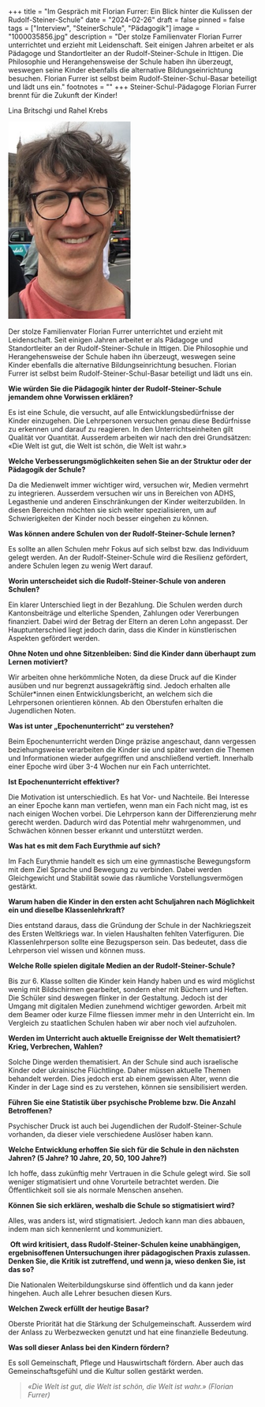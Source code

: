 +++
title = "Im Gespräch mit Florian Furrer: Ein Blick hinter die Kulissen der Rudolf-Steiner-Schule"
date = "2024-02-26"
draft = false
pinned = false
tags = ["Interview", "SteinerSchule", "Pädagogik"]
image = "1000035856.jpg"
description = "Der stolze Familienvater Florian Furrer unterrichtet und erzieht mit Leidenschaft. Seit einigen Jahren arbeitet er als Pädagoge und Standortleiter an der Rudolf-Steiner-Schule in Ittigen. Die Philosophie und Herangehensweise der Schule haben ihn überzeugt, weswegen seine Kinder ebenfalls die alternative Bildungseinrichtung besuchen. Florian Furrer ist selbst beim Rudolf-Steiner-Schul-Basar beteiligt und lädt uns ein."
footnotes = ""
+++
Steiner-Schul-Pädagoge Florian Furrer brennt für die Zukunft der Kinder! 

Lina Britschgi und Rahel Krebs 

![Ein Steiner-Schul-Pädagoge in den Sommerferien! Florian Furrer im West End, London (04.07.2023)](1000035856.jpg)

Der stolze Familienvater Florian Furrer unterrichtet und erzieht mit Leidenschaft. Seit einigen Jahren arbeitet er als Pädagoge und Standortleiter an der Rudolf-Steiner-Schule in Ittigen. Die Philosophie und Herangehensweise der Schule haben ihn überzeugt, weswegen seine Kinder ebenfalls die alternative Bildungseinrichtung besuchen. Florian Furrer ist selbst beim Rudolf-Steiner-Schul-Basar beteiligt und lädt uns ein.

**Wie würden Sie die Pädagogik hinter der Rudolf-Steiner-Schule jemandem ohne Vorwissen erklären?**

Es ist eine Schule, die versucht, auf alle Entwicklungsbedürfnisse der Kinder einzugehen. Die Lehrpersonen versuchen genau diese Bedürfnisse zu erkennen und darauf zu reagieren. In den Unterrichtseinheiten gilt Qualität vor Quantität. Ausserdem arbeiten wir nach den drei Grundsätzen: «Die Welt ist gut, die Welt ist schön, die Welt ist wahr.» 

**Welche Verbesserungsmöglichkeiten sehen Sie an der Struktur oder der Pädagogik der Schule?** 

Da die Medienwelt immer wichtiger wird, versuchen wir, Medien vermehrt zu integrieren. Ausserdem versuchen wir uns in Bereichen von ADHS, Legasthenie und anderen Einschränkungen der Kinder weiterzubilden. In diesen Bereichen möchten sie sich weiter spezialisieren, um auf Schwierigkeiten der Kinder noch besser eingehen zu können. 

**Was können andere Schulen von der Rudolf-Steiner-Schule lernen?** 

Es sollte an allen Schulen mehr Fokus auf sich selbst bzw. das Individuum gelegt werden. An der Rudolf-Steiner-Schule wird die Resilienz gefördert, andere Schulen legen zu wenig Wert darauf. 

**Worin unterscheidet sich die Rudolf-Steiner-Schule von anderen Schulen?**

Ein klarer Unterschied liegt in der Bezahlung. Die Schulen werden durch Kantonsbeiträge und elterliche Spenden, Zahlungen oder Vererbungen finanziert. Dabei wird der Betrag der Eltern an deren Lohn angepasst. Der Hauptunterschied liegt jedoch darin, dass die Kinder in künstlerischen Aspekten gefördert werden. 

**Ohne Noten und ohne Sitzenbleiben: Sind die Kinder dann überhaupt zum Lernen motiviert?**

Wir arbeiten ohne herkömmliche Noten, da diese Druck auf die Kinder ausüben und nur begrenzt aussagekräftig sind. Jedoch erhalten alle Schüler*innen einen Entwicklungsbericht, an welchem sich die Lehrpersonen orientieren können. Ab den Oberstufen erhalten die Jugendlichen Noten. 

**Was ist unter „Epochenunterricht“ zu verstehen?**

Beim Epochenunterricht werden Dinge präzise angeschaut, dann vergessen beziehungsweise verarbeiten die Kinder sie und später werden die Themen und Informationen wieder aufgegriffen und anschließend vertieft. Innerhalb einer Epoche wird über 3-4 Wochen nur ein Fach unterrichtet. 

**Ist Epochenunterricht effektiver?**

Die Motivation ist unterschiedlich. Es hat Vor- und Nachteile. Bei Interesse an einer Epoche kann man vertiefen, wenn man ein Fach nicht mag, ist es nach einigen Wochen vorbei. Die Lehrperson kann der Differenzierung mehr gerecht werden. Dadurch wird das Potential mehr wahrgenommen, und Schwächen können besser erkannt und unterstützt werden. 

**Was hat es mit dem Fach Eurythmie auf sich?**

Im Fach Eurythmie handelt es sich um eine gymnastische Bewegungsform mit dem Ziel Sprache und Bewegung zu verbinden. Dabei werden Gleichgewicht und Stabilität sowie das räumliche Vorstellungsvermögen gestärkt. 

**Warum haben die Kinder in den ersten acht Schuljahren nach Möglichkeit ein und dieselbe Klassenlehrkraft?**

Dies entstand daraus, dass die Gründung der Schule in der Nachkriegszeit des Ersten Weltkriegs war. In vielen Haushalten fehlten Vaterfiguren. Die Klassenlehrperson sollte eine Bezugsperson sein. Das bedeutet, dass die Lehrperson viel wissen und können muss. 

**Welche Rolle spielen digitale Medien an der Rudolf-Steiner-Schule?**

Bis zur 6. Klasse sollten die Kinder kein Handy haben und es wird möglichst wenig mit Bildschirmen gearbeitet, sondern eher mit Büchern und Heften. Die Schüler sind deswegen flinker in der Gestaltung. Jedoch ist der Umgang mit digitalen Medien zunehmend wichtiger geworden. Arbeit mit dem Beamer oder kurze Filme fliessen immer mehr in den Unterricht ein. Im Vergleich zu staatlichen Schulen haben wir aber noch viel aufzuholen. 

**Werden im Unterricht auch aktuelle Ereignisse der Welt thematisiert? Krieg, Verbrechen, Wahlen?**

Solche Dinge werden thematisiert. An der Schule sind auch israelische Kinder oder ukrainische Flüchtlinge. Daher müssen aktuelle Themen behandelt werden. Dies jedoch erst ab einem gewissen Alter, wenn die Kinder in der Lage sind es zu verstehen, können sie sensibilisiert werden. 

**Führen Sie eine Statistik über psychische Probleme bzw. Die Anzahl Betroffenen?**

Psychischer Druck ist auch bei Jugendlichen der Rudolf-Steiner-Schule vorhanden, da dieser viele verschiedene Auslöser haben kann. 

**Welche Entwicklung erhoffen Sie sich für die Schule in den nächsten Jahren? (5 Jahre? 10 Jahre, 20, 50, 100 Jahre?)**

Ich hoffe, dass zukünftig mehr Vertrauen in die Schule gelegt wird. Sie soll weniger stigmatisiert und ohne Vorurteile betrachtet werden. Die Öffentlichkeit soll sie als normale Menschen ansehen. 

**Können Sie sich erklären, weshalb die Schule so stigmatisiert wird?**

Alles, was anders ist, wird stigmatisiert. Jedoch kann man dies abbauen, indem man sich kennenlernt und kommuniziert.  

 **Oft wird kritisiert, dass Rudolf-Steiner-Schulen keine unabhängigen, ergebnisoffenen Untersuchungen ihrer pädagogischen Praxis zulassen. Denken Sie, die Kritik ist zutreffend, und wenn ja, wieso denken Sie, ist das so?**

Die Nationalen Weiterbildungskurse sind öffentlich und da kann jeder hingehen. Auch alle Lehrer besuchen diesen Kurs. 

**Welchen Zweck erfüllt der heutige Basar?** 

Oberste Priorität hat die Stärkung der Schulgemeinschaft. Ausserdem wird der Anlass zu Werbezwecken genutzt und hat eine finanzielle Bedeutung. 

**Was soll dieser Anlass bei den Kindern fördern?**

Es soll Gemeinschaft, Pflege und Hauswirtschaft fördern. Aber auch das Gemeinschaftsgefühl und die Kultur sollen gestärkt werden. 

> *«Die Welt ist gut, die Welt ist schön, die Welt ist wahr.» (Florian Furrer)*